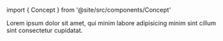 import { Concept } from '@site/src/components/Concept'

<Concept
  title = "Inputs System"
  kind  = "Core"
  block = {true}>
Lorem ipsum dolor sit amet, qui minim labore adipisicing minim sint cillum sint consectetur cupidatat.  
</Concept>

